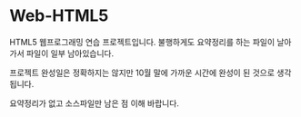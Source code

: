 # Web-HTML5

HTML5 웹프로그래밍 연습 프로젝트입니다.
불행하게도 요약정리를 하는 파일이 날아가서 파일이 일부 남아있습니다.

프로젝트 완성일은 정확하지는 않지만 10월 말에 가까운 시간에 완성이 된 것으로 생각됩니다.

요약정리가 없고 소스파일만 남은 점 이해 바랍니다.
